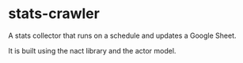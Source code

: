# stats-crawler

A stats collector that runs on a schedule and updates a Google Sheet.

It is built using the nact library and the actor model.
